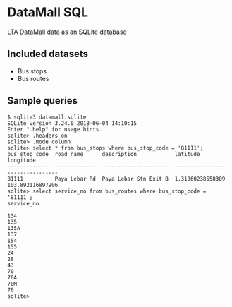 # DataMall SQL
LTA DataMall data as an SQLite database

## Included datasets
- Bus stops
- Bus routes

## Sample queries

```console
$ sqlite3 datamall.sqlite 
SQLite version 3.24.0 2018-06-04 14:10:15
Enter ".help" for usage hints.
sqlite> .headers on
sqlite> .mode column
sqlite> select * from bus_stops where bus_stop_code = '81111';
bus_stop_code  road_name      description            latitude          longitude       
-------------  -------------  ---------------------  ----------------  ----------------
81111          Paya Lebar Rd  Paya Lebar Stn Exit B  1.31860238558389  103.892116897906
sqlite> select service_no from bus_routes where bus_stop_code = '81111';
service_no
----------
134       
135       
135A      
137       
154       
155       
24        
28        
43        
70        
70A       
70M       
76        
sqlite> 
```
